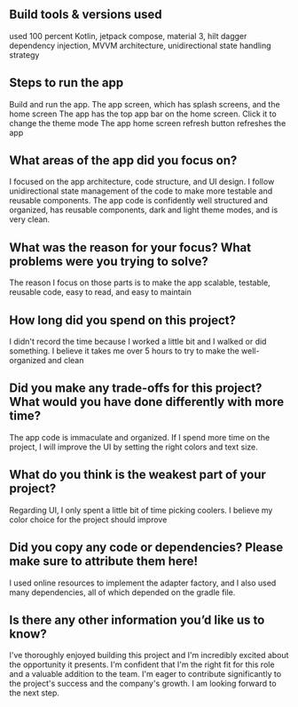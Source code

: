## Build tools & versions used

used 100 percent Kotlin, jetpack compose, material 3, hilt dagger dependency injection,
MVVM architecture, unidirectional state handling strategy

## Steps to run the app

Build and run the app.
The app screen, which has splash screens, and the home screen
The app has the top app bar on the home screen. Click it to change the theme mode
The app home screen refresh button refreshes the app

## What areas of the app did you focus on?

I focused on the app architecture, code structure, and UI design.
I follow unidirectional state management of the code to make more testable and reusable components.
The app code is confidently well structured and organized, has reusable components,
dark and light theme modes, and is very clean.

## What was the reason for your focus? What problems were you trying to solve?

The reason I focus on those parts is to make the app scalable, testable,
reusable code, easy to read, and easy to maintain

## How long did you spend on this project?

I didn't record the time because I worked a little bit and I walked or did something.
I believe it takes me over 5 hours to try to make the well-organized and clean

## Did you make any trade-offs for this project? What would you have done differently with more time?

The app code is immaculate and organized. If I spend more time on the project,
I will improve the UI by setting the right colors and text size.

## What do you think is the weakest part of your project?

Regarding UI, I only spent a little bit of time picking coolers.
I believe my color choice for the project should improve

## Did you copy any code or dependencies? Please make sure to attribute them here!

I used online resources to implement the adapter factory, and I also used many dependencies,
all of which depended on the gradle file.

## Is there any other information you’d like us to know?

I've thoroughly enjoyed building this project and
I'm incredibly excited about the opportunity it presents.
I'm confident that I'm the right fit for this role and a valuable addition to the team.
I'm eager to contribute significantly to the project's success and the company's growth.
I am looking forward to the next step.